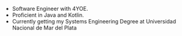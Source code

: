 - Software Engineer with 4YOE.
- Proficient in Java and Kotlin.
- Currently getting my Systems Engineering Degree at Universidad Nacional de Mar del Plata


